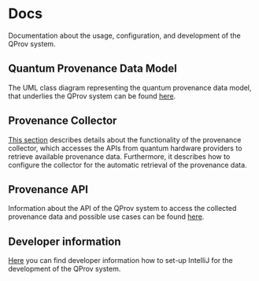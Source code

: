 # Docs

Documentation about the usage, configuration, and development of the QProv system.

## Quantum Provenance Data Model

The UML class diagram representing the quantum provenance data model, that underlies the QProv system can be found [here](data-model).

## Provenance Collector

[This section](collector) describes details about the functionality of the provenance collector, which accesses the APIs from quantum hardware providers to retrieve available provenance data.
Furthermore, it describes how to configure the collector for the automatic retrieval of the provenance data.

## Provenance API

Information about the API of the QProv system to access the collected provenance data and possible use cases can be found [here](api).

## Developer information

[Here](dev) you can find developer information how to set-up IntelliJ for the development of the QProv system.
